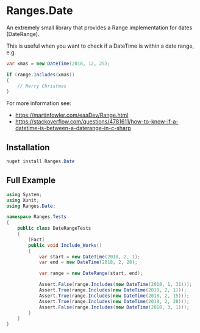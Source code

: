 
# Ranges.Date

An extremely small library that provides a Range implementation for dates (DateRange).

This is useful when you want to check if a DateTime is within a date range, e.g.
```csharp
var xmas = new DateTime(2018, 12, 25);

if (range.Includes(xmas))
{
	// Merry Christmas
}
```

For more information see:
* https://martinfowler.com/eaaDev/Range.html
* https://stackoverflow.com/questions/4781611/how-to-know-if-a-datetime-is-between-a-daterange-in-c-sharp

## Installation

```powershell
nuget install Ranges.Date
```

## Full Example

```csharp
using System;
using Xunit;
using Ranges.Date;

namespace Ranges.Tests
{
    public class DateRangeTests
    {
        [Fact]
        public void Include_Works()
        {
            var start = new DateTime(2018, 2, 1);
            var end = new DateTime(2018, 2, 28);

            var range = new DateRange(start, end);

            Assert.False(range.Includes(new DateTime(2018, 1, 31)));
            Assert.True(range.Includes(new DateTime(2018, 2, 1)));
            Assert.True(range.Includes(new DateTime(2018, 2, 15)));
            Assert.True(range.Includes(new DateTime(2018, 2, 28)));
            Assert.False(range.Includes(new DateTime(2018, 3, 1)));
        }
    }
}
```